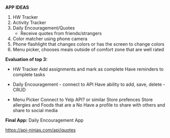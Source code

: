 **APP IDEAS**

1. HW Tracker
2. Activity Tracker
3. Daily Encouragement/Quotes
    - Receive quotes from friends/strangers
4. Color matcher using phone camera
5. Phone flashlight that changes colors or has the screen to change colors
6. Menu picker, chooses meals outside of comfort zone that are well rated


**Evaluation of top 3:**

- HW Tracker
Add assignments and mark as complete
Have reminders to complete tasks


- Daily Encouragement - connect to API
Have ability to add, save, delete - CRUD

- Menu Picker
Connect to Yelp API? or similar
Store prefences
Store allergies and Foods that are a No
Have a profile to share with others and share to social media



**Final App:** Daily Encouragement App

https://api-ninjas.com/api/quotes

